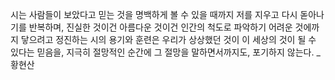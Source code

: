 시는 사람들이 보았다고 믿는 것을 명백하게 볼 수 있을 때까지 저를 지우고 다시 돋아나기를 반복하며, 진실한 것이건 아름다운 것이건 인간의 척도로 파악하기 어려운 것에까지 닿으려고 정진하는 시의 용기와 훈련은 우리가 상상했던 것이 이 세상의 것이 될 수 있다는 믿음을, 지극히 절망적인 순간에 그 절망을 말하면서까지도, 포기하지 않는다. _ 황현산
